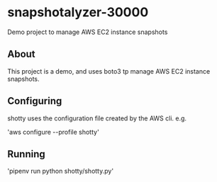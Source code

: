 # snapshotalyzer-30000

Demo project to manage AWS EC2 instance snapshots

## About

This project is a demo, and uses boto3 tp manage AWS EC2 instance snapshots.

## Configuring

shotty uses the configuration file created by the AWS cli. e.g.

'aws configure --profile shotty'

## Running

'pipenv run python shotty/shotty.py'